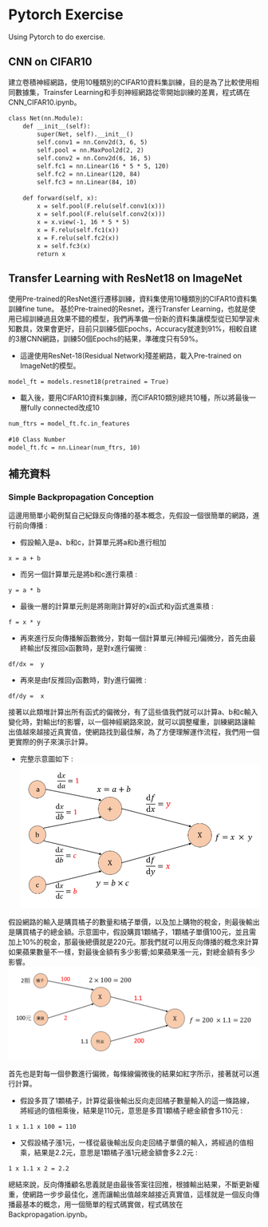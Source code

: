 # Pytorch Exercise

Using Pytorch to do exercise.

## CNN on CIFAR10
建立卷積神經網路，使用10種類別的CIFAR10資料集訓練，目的是為了比較使用相同數據集，Trainsfer Learning和手刻神經網路從零開始訓練的差異，程式碼在CNN_CIFAR10.ipynb。
```
class Net(nn.Module):
    def __init__(self):
        super(Net, self).__init__()
        self.conv1 = nn.Conv2d(3, 6, 5)
        self.pool = nn.MaxPool2d(2, 2)
        self.conv2 = nn.Conv2d(6, 16, 5)
        self.fc1 = nn.Linear(16 * 5 * 5, 120)
        self.fc2 = nn.Linear(120, 84)
        self.fc3 = nn.Linear(84, 10)

    def forward(self, x):
        x = self.pool(F.relu(self.conv1(x)))
        x = self.pool(F.relu(self.conv2(x)))
        x = x.view(-1, 16 * 5 * 5)
        x = F.relu(self.fc1(x))
        x = F.relu(self.fc2(x))
        x = self.fc3(x)
        return x
```

## Transfer Learning with ResNet18 on ImageNet
使用Pre-trained的ResNet進行遷移訓練，資料集使用10種類別的CIFAR10資料集訓練fine tune。
基於Pre-trained的Resnet，進行Transfer
Learning，也就是使用已經訓練過且效果不錯的模型，我們再準備一份新的資料集讓模型從已知學習未知數具，效果會更好，目前只訓練5個Epochs，Accuracy就達到91%，相較自建的3層CNN網路，訓練50個Epochs的結果，準確度只有59%。

* 這邊使用ResNet-18(Residual Network)殘差網路，載入Pre-trained on ImageNet的模型。
```
model_ft = models.resnet18(pretrained = True)
```
* 載入後，要用CIFAR10資料集訓練，而CIFAR10類別總共10種，所以將最後一層fully connected改成10
```
num_ftrs = model_ft.fc.in_features

#10 Class Number
model_ft.fc = nn.Linear(num_ftrs, 10)
```

## 補充資料
### Simple Backpropagation Conception
這邊用簡單小範例幫自己紀錄反向傳播的基本概念，先假設一個很簡單的網路，進行前向傳播 :
* 假設輸入是a、b和c，計算單元將a和b進行相加
```
x = a + b
```
* 而另一個計算單元是將b和c進行乘積 :
```
y = a * b
```
* 最後一層的計算單元則是將剛剛計算好的x函式和y函式進乘積 :
```
f = x * y
```
* 再來進行反向傳播解函數微分，對每一個計算單元(神經元)偏微分，首先由最終輸出f反推回x函數時，是對x進行偏微 :
```
df/dx =  y
```
* 再來是由f反推回y函數時，對y進行偏微 :
```
df/dy =  x
```
接著以此類堆計算出所有函式的偏微分，有了這些值我們就可以計算a、b和c輸入變化時，對輸出f的影響，以一個神經網路來說，就可以調整權重，訓練網路讓輸出值越來越接近真實值，使網路找到最佳解，為了方便理解運作流程，我們用一個更實際的例子來演示計算。
* 完整示意圖如下 :
![image](https://github.com/cylcharles/Pytorch_exercise/blob/master/img/example1.png)

假設網路的輸入是購買橘子的數量和橘子單價，以及加上購物的稅金，則最後輸出是購買橘子的總金額。示意圖中，假設購買1顆橘子，1顆橘子單價100元，並且需加上10%的稅金，那最後總價就是220元。那我們就可以用反向傳播的概念來計算如果蘋果數量不一樣，對最後金額有多少影響;如果蘋果漲一元，對總金額有多少影響。
![image](https://github.com/cylcharles/Pytorch_exercise/blob/master/img/example2.png)

首先也是對每一個參數進行偏微，每條線偏微後的結果如紅字所示，接著就可以進行計算。
* 假設多買了1顆橘子，計算從最後輸出反向走回橘子數量輸入的這一條路線，將經過的值相乘後，結果是110元，意思是多買1顆橘子總金額會多110元 : 
```
1 x 1.1 x 100 = 110
```
* 又假設橘子漲1元，一樣從最後輸出反向走回橘子單價的輸入，將經過的值相乘，結果是2.2元，意思是1顆橘子漲1元總金額會多2.2元 : 
```
1 x 1.1 x 2 = 2.2
```
總結來說，反向傳播顧名思義就是由最後答案往回推，根據輸出結果，不斷更新權重，使網路一步步最佳化，進而讓輸出值越來越接近真實值，這樣就是一個反向傳播最基本的概念，用一個簡單的程式碼實做，程式碼放在Backpropagation.ipynb。
